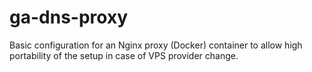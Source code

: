 # ga-dns-proxy
Basic configuration for an Nginx proxy (Docker) container to allow high portability of the setup in case of VPS provider change.
